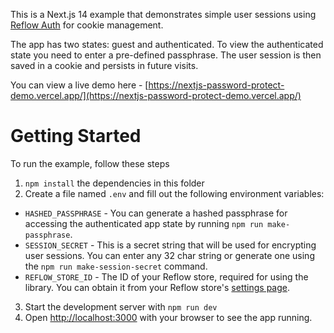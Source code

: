 This is a Next.js 14 example that demonstrates simple user sessions using [Reflow Auth](https://github.com/Reflow-HQ/libs/tree/master/auth-next) for cookie management.

The app has two states: guest and authenticated. To view the authenticated state you need to enter a pre-defined passphrase. The user session is then saved in a cookie and persists in future visits.

You can view a live demo here - [https://nextjs-password-protect-demo.vercel.app/](https://nextjs-password-protect-demo.vercel.app/)

# Getting Started

To run the example, follow these steps

1. `npm install` the dependencies in this folder
2. Create a file named `.env` and fill out the following environment variables:

- `HASHED_PASSPHRASE` - You can generate a hashed passphrase for accessing the authenticated app state by running `npm run make-passphrase`.
- `SESSION_SECRET` - This is a secret string that will be used for encrypting user sessions. You can enter any 32 char string or generate one using the `npm run make-session-secret` command.
- `REFLOW_STORE_ID` - The ID of your Reflow store, required for using the library. You can obtain it from your Reflow store's [settings page](https://reflowhq.com/store/settings).

3. Start the development server with `npm run dev`
4. Open [http://localhost:3000](http://localhost:3000) with your browser to see the app running.
